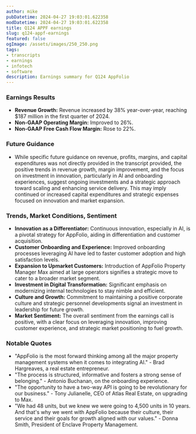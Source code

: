 ```yaml
---
author: mike
pubDatetime: 2024-04-27 19:03:01.622358
modDatetime: 2024-04-27 19:03:01.622358
title: Q124 APPF earnings
slug: q124-appf-earnings
featured: false
ogImage: /assets/images/250_250.png
tags:
- transcripts
- earnings
- infotech
- software
description: Earnings summary for Q124 AppFolio
---
```

### Earnings Results
- **Revenue Growth:** Revenue increased by 38% year-over-year, reaching $187 million in the first quarter of 2024.
- **Non-GAAP Operating Margin:** Improved to 26%.
- **Non-GAAP Free Cash Flow Margin:** Rose to 22%.

### Future Guidance
- While specific future guidance on revenue, profits, margins, and capital expenditures was not directly provided in the transcript provided, the positive trends in revenue growth, margin improvement, and the focus on investment in innovation, particularly in AI and onboarding experiences, suggest ongoing investments and a strategic approach toward scaling and enhancing service delivery. This may imply continued or increased capital expenditures and strategic expenses focused on innovation and market expansion.

### Trends, Market Conditions, Sentiment
- **Innovation as a Differentiator:** Continuous innovation, especially in AI, is a pivotal strategy for AppFolio, aiding in differentiation and customer acquisition.
- **Customer Onboarding and Experience:** Improved onboarding processes leveraging AI have led to faster customer adoption and high satisfaction levels.
- **Expansion to Upmarket Customers:** Introduction of AppFolio Property Manager Max aimed at large operators signifies a strategic move to cater to a broader market segment.
- **Investment in Digital Transformation:** Significant emphasis on modernizing internal technologies to stay nimble and efficient.
- **Culture and Growth:** Commitment to maintaining a positive corporate culture and strategic personnel developments signal an investment in leadership for future growth.
- **Market Sentiment:** The overall sentiment from the earnings call is positive, with a clear focus on leveraging innovation, improving customer experience, and strategic market positioning to fuel growth.

### Notable Quotes
- "AppFolio is the most forward thinking among all the major property management systems when it comes to integrating AI." - Brad Hargreaves, a real estate entrepreneur.
- "The process is structured, informative and fosters a strong sense of belonging." - Antonio Buchanan, on the onboarding experience.
- "The opportunity to have a two-way API is going to be revolutionary for our business." - Tony Julianelle, CEO of Atlas Real Estate, on upgrading to Max.
- "We had 48 units, but we knew we were going to 4,500 units in 10 years. And that's why we went with AppFolio because their culture, their service and their goals for growth aligned with our values." - Donna Smith, President of Enclave Property Management.